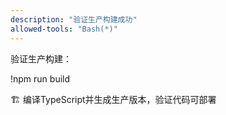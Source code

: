 ```yaml
---
description: "验证生产构建成功"
allowed-tools: "Bash(*)"
---
```


验证生产构建：

!npm run build

🏗️ 编译TypeScript并生成生产版本，验证代码可部署